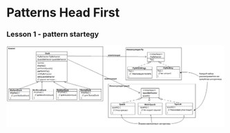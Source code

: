 # Patterns Head First
### Lesson 1 - pattern startegy
![Image alt](https://github.com/Masharo/patterns/blob/master/lesson1Strategy/gitImg/strategy-realization.png)
